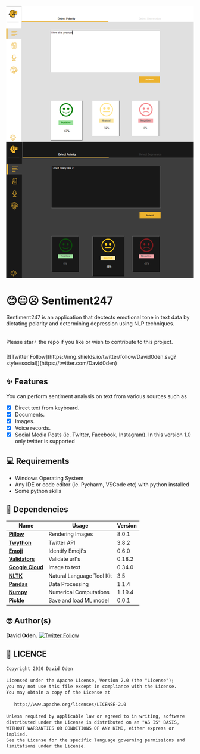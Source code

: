![Image](test/ss.png)

# 😊😐☹ Sentiment247

Sentiment247 is an application that dectects emotional tone in text data by dictating polarity and determining depression using NLP techniques.

<br>
Please star⭐ the repo if you like or wish to contribute to this project.
<br>
<br>
[![Twitter Follow](https://img.shields.io/twitter/follow/David0den.svg?style=social)](https://twitter.com/David0den)
<br>

## ✨ Features
You can perform sentiment analysis on text from various sources such as
- [x] Direct text from keyboard.
- [x] Documents.
- [x] Images.
- [x] Voice records.
- [x] Social Media Posts (ie. Twitter, Facebook, Instagram).
 In this version 1.0 only twitter is supported

## 💻 Requirements
* Windows Operating System
* Any IDE or code editor  (ie. Pycharm, VSCode etc) with python installed
* Some python skills

## 🔌 Dependencies
| Name | Usage | Version |
|------|-------|---------|
|[**Pillow**](https://pypi.org/project/Pillow/)| Rendering Images| 8.0.1|
|[**Twython**](https://pypi.org/project/twython/)| Twitter API| 3.8.2|
|[**Emoji**](https://pypi.org/project/emoji/)| Identify Emoji's| 0.6.0|
|[**Validators**](https://pypi.org/project/validators/)| Validate url's| 0.18.2|
|[**Google Cloud**](https://pypi.org/project/google-cloud/)| Image to text| 0.34.0|
|[**NLTK**](https://pypi.org/project/nltk/)| Natural Language Tool Kit| 3.5|
|[**Pandas**](https://pypi.org/project/pandas/)| Data Processing| 1.1.4|
|[**Numpy**](https://pypi.org/project/numpy/)| Numerical Computations| 1.19.4|
|[**Pickle**](https://pypi.org/project/pickle4/)| Save and load ML model| 0.0.1|

## 🤓 Author(s)
**David Oden.** [![Twitter Follow](https://img.shields.io/twitter/follow/David0den.svg?style=social)](https://twitter.com/David0den)

## 🔖 LICENCE
    Copyright 2020 David Oden

    Licensed under the Apache License, Version 2.0 (the "License");
    you may not use this file except in compliance with the License.
    You may obtain a copy of the License at

       http://www.apache.org/licenses/LICENSE-2.0

    Unless required by applicable law or agreed to in writing, software
    distributed under the License is distributed on an "AS IS" BASIS,
    WITHOUT WARRANTIES OR CONDITIONS OF ANY KIND, either express or implied.
    See the License for the specific language governing permissions and
    limitations under the License.

